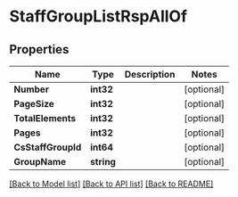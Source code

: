 # StaffGroupListRspAllOf

## Properties

Name | Type | Description | Notes
------------ | ------------- | ------------- | -------------
**Number** | **int32** |  | [optional] 
**PageSize** | **int32** |  | [optional] 
**TotalElements** | **int32** |  | [optional] 
**Pages** | **int32** |  | [optional] 
**CsStaffGroupId** | **int64** |  | [optional] 
**GroupName** | **string** |  | [optional] 

[[Back to Model list]](../README.md#documentation-for-models) [[Back to API list]](../README.md#documentation-for-api-endpoints) [[Back to README]](../README.md)


